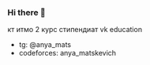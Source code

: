 ### Hi there 👋

<!--
**AnnaMatskevich/AnnaMatskevich** is a ✨ _special_ ✨ repository because its `README.md` (this file) appears on your GitHub profile.
-->
кт итмо 2 курс 
стипендиат vk education
- tg: @anya_mats
- codeforces: anya_matskevich

 

